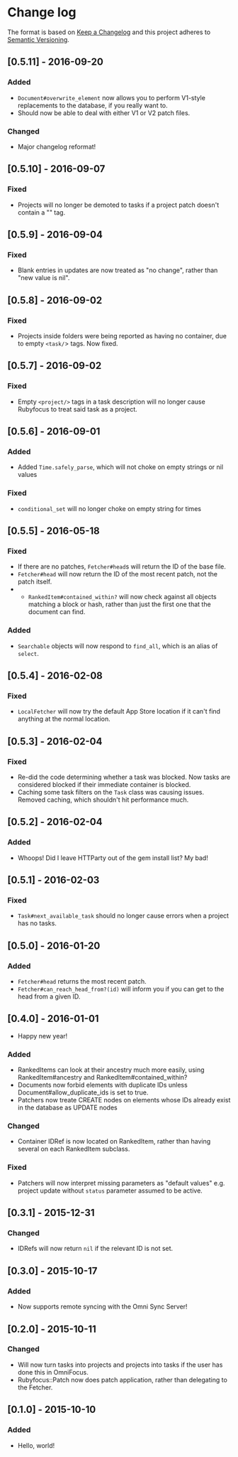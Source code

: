 # Change log

The format is based on [Keep a Changelog](http://keepachangelog.com/) and this project adheres to [Semantic Versioning](http://semver.org/).

## [0.5.11] - 2016-09-20

### Added
* `Document#overwrite_element` now allows you to perform V1-style replacements to the database, if you really want to.
* Should now be able to deal with either V1 or V2 patch files.

### Changed
* Major changelog reformat!

## [0.5.10] - 2016-09-07

### Fixed
* Projects will no longer be demoted to tasks if a project patch doesn't contain a "<project>" tag.

## [0.5.9] - 2016-09-04

### Fixed
* Blank entries in updates are now treated as "no change", rather than "new value is nil".

## [0.5.8] - 2016-09-02

### Fixed
* Projects inside folders were being reported as having no container, due to empty `<task/`> tags. Now fixed.

## [0.5.7] - 2016-09-02

### Fixed
* Empty `<project/>` tags in a task description will no longer cause Rubyfocus to treat said task as a project.

## [0.5.6] - 2016-09-01

### Added
* Added `Time.safely_parse`, which will not choke on empty strings or nil values

### Fixed
* `conditional_set` will no longer choke on empty string for times

## [0.5.5] - 2016-05-18

### Fixed

* If there are no patches, `Fetcher#head`s will return the ID of the base file.
* `Fetcher#head` will now return the ID of the most recent patch, not the patch itself.
* * `RankedItem#contained_within?` will now check against all objects matching a block or hash, rather than just the first one that the document can find.

### Added
* `Searchable` objects will now respond to `find_all`, which is an alias of `select`.

## [0.5.4] - 2016-02-08

### Fixed
* `LocalFetcher` will now try the default App Store location if it can't find anything at the normal location.

## [0.5.3] - 2016-02-04

### Fixed
* Re-did the code determining whether a task was blocked. Now tasks are considered blocked if their immediate container is blocked.
* Caching some task filters on the `Task` class was causing issues. Removed caching, which shouldn't hit performance much.

## [0.5.2] - 2016-02-04

### Added
* Whoops! Did I leave HTTParty out of the gem install list? My bad!

## [0.5.1] - 2016-02-03

### Fixed
* `Task#next_available_task` should no longer cause errors when a project has no tasks.

## [0.5.0] - 2016-01-20

### Added
* `Fetcher#head` returns the most recent patch.
* `Fetcher#can_reach_head_from?(id)` will inform you if you can get to the head from a given ID. 

## [0.4.0] - 2016-01-01

* Happy new year!

### Added
* RankedItems can look at their ancestry much more easily, using RankedItem#ancestry and RankedItem#contained_within?
* Documents now forbid elements with duplicate IDs unless Document#allow_duplicate_ids is set to true.
* Patchers now treate CREATE nodes on elements whose IDs already exist in the database as UPDATE nodes

### Changed
* Container IDRef is now located on RankedItem, rather than having several on each RankedItem subclass.

### Fixed
* Patchers will now interpret missing parameters as "default values" e.g. project update without `status` parameter assumed to be active.

## [0.3.1] - 2015-12-31

### Changed
* IDRefs will now return `nil` if the relevant ID is not set.

## [0.3.0] - 2015-10-17

### Added
* Now supports remote syncing with the Omni Sync Server!

## [0.2.0] - 2015-10-11

### Changed
* Will now turn tasks into projects and projects into tasks if the user has done this in OmniFocus.
* Rubyfocus::Patch now does patch application, rather than delegating to the Fetcher.

## [0.1.0] - 2015-10-10

### Added
* Hello, world!
